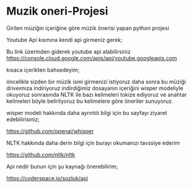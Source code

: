 # Muzik oneri-Projesi
Girilen müziğin içeriğine  göre müzik  önerisi yapan python projesi

Youtube Api kısmına kendi api girmeniz gerek;

Bu link üzerinden giderek youtube api alabilirsiniz
https://console.cloud.google.com/apis/api/youtube.googleapis.com

kısaca içerikten bahsedeyim;

öncelikle sizden  bir  müzik ismi girmenizi istiyoruz daha sonra bu müziği driveımıza indiriyoruz
indirdiğimiz dosayanın içeriğini wisper modeliyle okuyoruz
sonrasında NLTK ile bazı kelimeleri tokize ediyoruz ve anahtar kelimeleri böyle belirliyoruz
bu kelimelere göre öneriler sunuyoruz.

wisper modeli hakkında daha ayrıntılı bilgi için bu sayfayı ziyaret edebilirisiniz;

https://github.com/openai/whisper

NLTK hakkında daha derin bilgi için burayı okumanızı tavssiye ederim

https://github.com/nltk/nltk

Api nedir bunun için  şu kaynağı önerebilirim;

https://coderspace.io/sozluk/api
